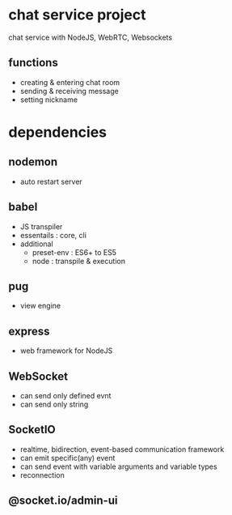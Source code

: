 # chat service project

chat service with NodeJS, WebRTC, Websockets

## functions

- creating & entering chat room
- sending & receiving message
- setting nickname

# dependencies

## nodemon

- auto restart server

## babel

- JS transpiler
- essentails : core, cli
- additional
  - preset-env : ES6+ to ES5
  - node : transpile & execution

## pug

- view engine

## express

- web framework for NodeJS

## WebSocket

- can send only defined evnt
- can send only string

## SocketIO

- realtime, bidirection, event-based communication framework
- can emit specific(any) event
- can send event with variable arguments and variable types
- reconnection

## @socket.io/admin-ui
